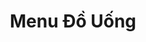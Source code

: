 ---
layout: "category-page"
title: "Menu Đồ Uống"
description: "Tải miễn phí file đồ hoạ vector Menu Đồ Uống png jpg pdf ai crd..."
permalink: "/category/menu-do-uong/"
image: "/assets/images/affiliates.jpg"
color: "#121826"
---